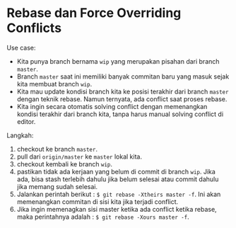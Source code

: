 # Rebase dan Force Overriding Conflicts

Use case:

- Kita punya branch bernama ```wip``` yang merupakan pisahan dari branch ```master```.
- Branch ```master``` saat ini memiliki banyak commitan baru yang masuk sejak kita membuat branch ```wip```.
- Kita mau update kondisi branch kita ke posisi terakhir dari branch ```master``` dengan teknik rebase. Namun ternyata, ada conflict saat proses rebase.
- Kita ingin secara otomatis solving conflict dengan memenangkan kondisi terakhir dari branch kita, tanpa harus manual solving conflict di editor.

Langkah:

1. checkout ke branch ```master```.
2. pull dari ```origin/master``` ke ```master``` lokal kita.
3. checkout kembali ke branch ```wip```.
4. pastikan tidak ada kerjaan yang belum di commit di branch ```wip```. Jika ada, bisa stash terlebih dahulu jika belum selesai atau commit dahulu jika memang sudah selesai.
5. Jalankan perintah berikut : ```$ git rebase -Xtheirs master -f```. Ini akan memenangkan commitan di sisi kita jika terjadi conflict.
6. Jika ingin memenagkan sisi master ketika ada conflict ketika rebase, maka perintahnya adalah : ```$ git rebase -Xours master -f```. 